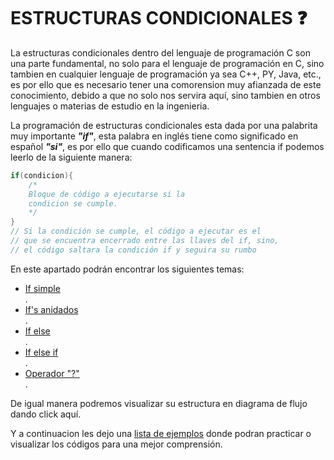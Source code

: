 # ESTRUCTURAS CONDICIONALES :question:
La estructuras condicionales dentro del lenguaje de programación C son una parte fundamental, no solo para el lenguaje de programación en C, sino
tambien en cualquier lenguaje de programación ya sea C++, PY, Java, etc., es por ello que es necesario tener una comorension muy afianzada de este
conocimiento, debido a que no solo nos servira aquí, sino tambien en otros lenguajes o materias de estudio en la ingenieria.

La programación de estructuras condicionales esta dada por una palabrita muy importante <b><i>"if"</i></b>, esta palabra en inglés tiene como significado en
español <b><i>"si"</i></b>, es por ello que cuando codificamos una sentencia if podemos leerlo de la siguiente manera:
```C
if(condicion){
    /*
    Bloque de código a ejecutarse si la
    condicion se cumple.
    */
}
// Si la condición se cumple, el código a ejecutar es el
// que se encuentra encerrado entre las llaves del if, sino,
// el código saltara la condición if y seguira su rumbo
``` 
En este apartado podrán encontrar los siguientes temas:
<ul>
    <li><a href="../06 - EstructurasCondicionales/Codigos/06 - 01 - If.c">If simple</a></li>.
    <li><a href="../06 - EstructurasCondicionales/Codigos/06 - 02 - If'sAnidados.c">If's anidados</a></li>.
    <li><a href="../06 - EstructurasCondicionales/Codigos/06 - 03 - IfElse.c">If else</a></li>.
    <li><a href="../06 - EstructurasCondicionales/Codigos/06 - 04 - IfElseIf.c">If else if</a></li>.
    <li><a href="../06 - EstructurasCondicionales/Codigos/06 - 05 - OperadorQ.c">Operador "?"</a></li>.
</ul>

De igual manera podremos visualizar su estructura en diagrama de flujo dando <a hrer="../06 - EstructurasCondicionales/IMG">click aquí</a>.

Y a continuacion les dejo una <a href="../06 - EstructurasCondicionales/Ejercicios">lista de ejemplos</a> donde podran practicar o visualizar los códigos para una mejor comprensión.